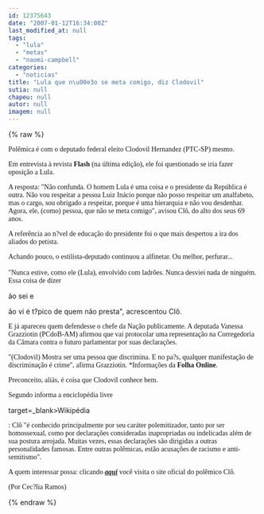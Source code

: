 ```yaml
---
id: 12375643
date: "2007-01-12T16:34:00Z"
last_modified_at: null
tags:
  - "lula"
  - "metas"
  - "naomi-campbell"
categories:
  - "noticias"
title: "Lula que n\u00e3o se meta comigo, diz Clodovil"
sutia: null
chapeu: null
autor: null
imagem: null
---
```

{% raw %}
<p><span style="font-family: Verdana;">Pol&ecirc;mica &eacute; com&nbsp;o&nbsp;deputado federal eleito Clodovil Hernandez (PTC-SP)&nbsp;mesmo.</span></p>
<p><span style="font-family: Verdana;">Em entrevista &agrave; revista <strong>Flash</strong> (na &uacute;ltima edi&ccedil;&atilde;o), ele foi questionado se iria fazer oposi&ccedil;&atilde;o a Lula.</span></p>
<p><span style="font-family: Verdana;">A resposta:&nbsp;"N&atilde;o confunda. O homem Lula &eacute; uma coisa e o presidente da Rep&uacute;blica &eacute; outra. N&atilde;o vou respeitar a pessoa Luiz In&aacute;cio porque n&atilde;o posso respeitar um analfabeto, mas o cargo, sou obrigado a respeitar, porque &eacute; uma hierarquia e n&atilde;o vou desdenhar. Agora, ele, (como) pessoa, que n&atilde;o se meta comigo", avisou Cl&ocirc;, do alto dos seus 69 anos.</span></p>
<p><span style="font-family: Verdana;">A refer&ecirc;ncia ao n?vel de educa&ccedil;&atilde;o do presidente foi o que mais despertou a ira dos aliados do petista. &nbsp;</span></p>
<p><span style="font-family: Verdana;">Achando pouco, o estilista-deputado continuou a alfinetar. Ou melhor, perfurar...<br /><br />"Nunca estive, como ele (Lula), envolvido com ladr&otilde;es. Nunca desviei nada de ningu&eacute;m. Essa coisa de dizer </span></p>
<p>&atilde;o sei e</p>
<p>&atilde;o vi &eacute; t?pico de quem n&atilde;o presta",&nbsp;acrescentou Cl&ocirc;.</p>
<p><span style="font-family: Verdana;">E j&aacute; apareceu quem defendesse o chefe da Na&ccedil;&atilde;o publicamente. A deputada Vanessa Grazziotin (PCdoB-AM) afirmou que vai protocolar uma representa&ccedil;&atilde;o na Corregedoria da C&acirc;mara contra o futuro parlamentar por suas declara&ccedil;&otilde;es.</span></p>
<p><span style="font-family: Verdana;">"(Clodovil) Mostra ser uma pessoa que discrimina. E no pa?s, qualquer manifesta&ccedil;&atilde;o de discrimina&ccedil;&atilde;o &eacute; crime", afirma Grazziotin. </span><span style="font-family: Verdana;">*Informa&ccedil;&otilde;es da <strong>Folha Online</strong>.</span></p>
<p><span style="font-family: Verdana;">Preconceito, ali&aacute;s, &eacute; coisa que Clodovil conhece bem.</span></p>
<p><span style="font-family: Verdana;">Segundo informa a enciclop&eacute;dia livre </span></p>
<p>target=_blank&gt;Wikip&eacute;dia</p>
<p><span style="font-family: Verdana;">: Cl&ocirc;&nbsp;"&eacute;&nbsp;conhecido principalmente por seu car&aacute;ter polemitizador, tanto por ser homossexual, como por declara&ccedil;&otilde;es consideradas inapropriadas ou indelicadas al&eacute;m de sua postura arrojada.&nbsp;Muitas vezes, essas declara&ccedil;&otilde;es s&atilde;o dirigidas a outras personalidades famosas. Entre outras pol&ecirc;micas, est&atilde;o acusa&ccedil;&otilde;es de racismo e anti-semitismo".</span></p>
<p><span style="font-family: Verdana;">A quem interessar possa:&nbsp;clicando <strong><em><a href="http://fivenews.sjcc.com.br/https:/www2.uol.com.br/modabrasil/biblioteca/grandesnomes/clodovil/texclo.htm" target="_blank" rel="noopener noreferrer">aqui</a></em></strong>&nbsp;voc&ecirc; visita o site oficial do pol&ecirc;mico Cl&ocirc;.&nbsp;</span></p>
<p><span style="font-family: Verdana;">(Por Cec?lia Ramos)</span></p>
{% endraw %}